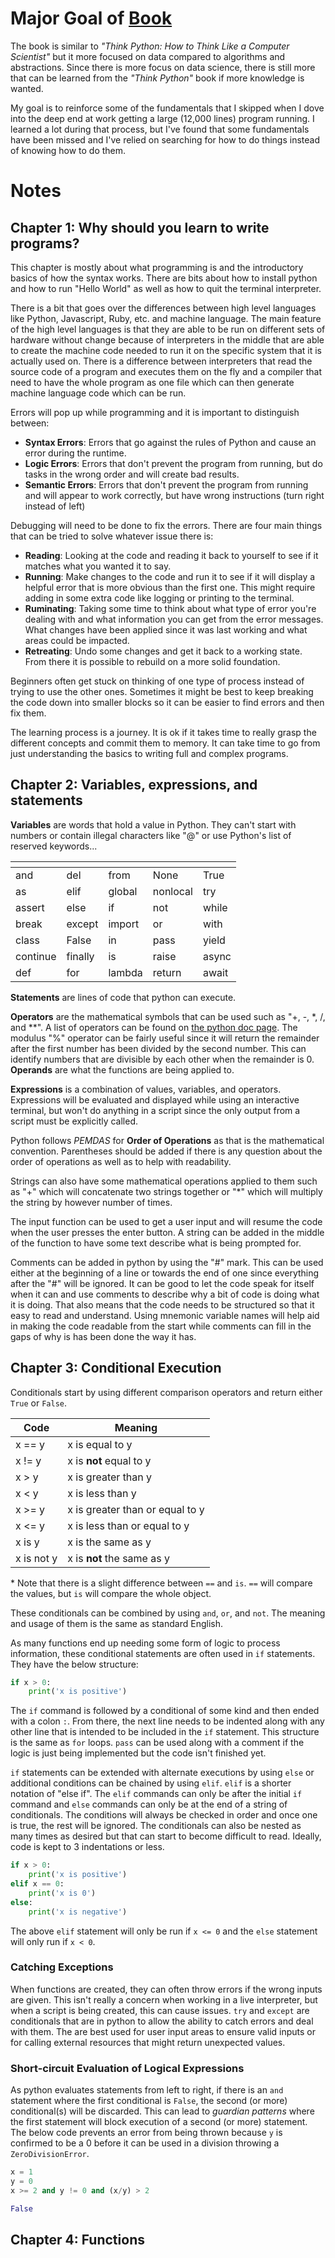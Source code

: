 # Major Goal of [Book](https://www.py4e.com/book)

The book is similar to *"Think Python: How to Think Like a Computer Scientist"* but it more focused on data compared to algorithms and abstractions.  Since there is more focus on data science, there is still more that can be learned from the *"Think Python"* book if more knowledge is wanted. 

My goal is to reinforce some of the fundamentals that I skipped when I dove into the deep end at work getting a large (12,000 lines) program running.  I learned a lot during that process, but I've found that some fundamentals have been missed and I've relied on searching for how to do things instead of knowing how to do them.  

# Notes

## Chapter 1: Why should you learn to write programs?

This chapter is mostly about what programming is and the introductory basics of how the syntax works.  There are bits about how to install python and how to run "Hello World" as well as how to quit the terminal interpreter.  

There is a bit that goes over the differences between high level languages like Python, Javascript, Ruby, etc. and machine language.  The main feature of the high level languages is that they are able to be run on different sets of hardware without change because of interpreters in the middle that are able to create the machine code needed to run it on the specific system that it is actually used on.  There is a difference between interpreters that read the source code of a program and executes them on the fly and a compiler that need to have the whole program as one file which can then generate machine language code which can be run.  

Errors will pop up while programming and it is important to distinguish between: 

 - **Syntax Errors**: Errors that go against the rules of Python and cause an error during the runtime.  
 - **Logic Errors**: Errors that don't prevent the program from running, but do tasks in the wrong order and will create bad results.  
 - **Semantic Errors**: Errors that don't prevent the program from running and will appear to work correctly, but have wrong instructions (turn right instead of left)

Debugging will need to be done to fix the errors.  There are four main things that can be tried to solve whatever issue there is:

 - **Reading**: Looking at the code and reading it back to yourself to see if it matches what you wanted it to say.  
 - **Running**: Make changes to the code and run it to see if it will display a helpful error that is more obvious than the first one.  This might require adding in some extra code like logging or printing to the terminal.  
 - **Ruminating**: Taking some time to think about what type of error you're dealing with and what information you can get from the error messages.  What changes have been applied since it was last working and what areas could be impacted.  
 - **Retreating**: Undo some changes and get it back to a working state.  From there it is possible to rebuild on a more solid foundation.  

 Beginners often get stuck on thinking of one type of process instead of trying to use the other ones.  Sometimes it might be best to keep breaking the code down into smaller blocks so it can be easier to find errors and then fix them.  

 The learning process is a journey.  It is ok if it takes time to really grasp the different concepts and commit them to memory.  It can take time to go from just understanding the basics to writing full and complex programs.  

 ## Chapter 2: Variables, expressions, and statements

 **Variables** are words that hold a value in Python.  They can't start with numbers or contain illegal characters like "@" or use Python's list of reserved keywords...

| <!-- --> | <!-- --> | <!-- --> | <!-- --> | <!-- --> | 
| ---      | ---      | ---      | ---      | ---      | 
| and      | del      | from     | None     | True     | 
| as       | elif     | global   | nonlocal | try      | 
| assert   | else     | if       | not      | while    | 
| break    | except   | import   | or       | with     | 
| class    | False    | in       | pass     | yield    |
| continue | finally  | is       | raise    | async    | 
| def      | for      | lambda   | return   | await    | 

**Statements** are lines of code that python can execute. 

**Operators** are the mathematical symbols that can be used such as "+, -, *, /, and \*\*".  A list of operators can be found on [the python doc page](https://docs.python.org/3/library/operator.html#mapping-operators-to-functions).  The modulus "%" operator can be fairly useful since it will return the remainder after the first number has been divided by the second number.  This can identify numbers that are divisible by each other when the remainder is 0.  **Operands** are what the functions are being applied to.  

**Expressions** is a combination of values, variables, and operators.  Expressions will be evaluated and displayed while using an interactive terminal, but won't do anything in a script since the only output from a script must be explicitly called.  

Python follows *PEMDAS* for **Order of Operations** as that is the mathematical convention.  Parentheses should be added if there is any question about the order of operations as well as to help with readability.  

Strings can also have some mathematical operations applied to them such as "+" which will concatenate two strings together or "\*" which will multiply the string by however number of times.  

The input function can be used to get a user input and will resume the code when the user presses the enter button.  A string can be added in the middle of the function to have some text describe what is being prompted for.  

Comments can be added in python by using the "#" mark.  This can be used either at the beginning of a line or towards the end of one since everything after the "#" will be ignored.  It can be good to let the code speak for itself when it can and use comments to describe why a bit of code is doing what it is doing.  That also means that the code needs to be structured so that it easy to read and understand.  Using mnemonic variable names will help aid in making the code readable from the start while comments can fill in the gaps of why is has been done the way it has.  

## Chapter 3: Conditional Execution

Conditionals start by using different comparison operators and return either `True` or `False`.  

| Code       | Meaning                         |
| ---------- | ------------------------------- | 
| x == y     | x is equal to y                 | 
| x != y     | x is __not__ equal to y         | 
| x > y      | x is greater than y             | 
| x < y      | x is less than y                | 
| x >= y     | x is greater than or equal to y | 
| x <= y     | x is less than or equal to y    | 
| x is y     | x is the same as y              | 
| x is not y | x is __not__ the same as y      | 

\* Note that there is a slight difference between `==` and `is`.  `==` will compare the values, but `is` will compare the whole object.  

These conditionals can be combined by using `and`, `or`, and `not`.  The meaning and usage of them is the same as standard English.  

As many functions end up needing some form of logic to process information, these conditional statements are often used in `if` statements.  They have the below structure:

```python
if x > 0:
    print('x is positive')
```

The `if` command is followed by a conditional of some kind and then ended with a colon `:`.  From there, the next line needs to be indented along with any other line that is intended to be included in the `if` statement.  This structure is the same as `for` loops.  `pass` can be used along with a comment if the logic is just being implemented but the code isn't finished yet.  

`if` statements can be extended with alternate executions by using `else` or additional conditions can be chained by using `elif`.  `elif` is a shorter notation of "else if".  The `elif` commands can only be after the initial `if` command and `else` commands can only be at the end of a string of conditionals.  The conditions will always be checked in order and once one is true, the rest will be ignored.  The conditionals can also be nested as many times as desired but that can start to become difficult to read.  Ideally, code is kept to 3 indentations or less.  

```python
if x > 0:
    print('x is positive')
elif x == 0:
    print('x is 0')
else:
    print('x is negative')
```

The above `elif` statement will only be run if `x <= 0` and the `else` statement will only run if `x < 0`.  

### Catching Exceptions

When functions are created, they can often throw errors if the wrong inputs are given.  This isn't really a concern when working in a live interpreter, but when a script is being created, this can cause issues.  `try` and `except` are conditionals that are in python to allow the ability to catch errors and deal with them.  The are best used for user input areas to ensure valid inputs or for calling external resources that might return unexpected values.  

### Short-circuit Evaluation of Logical Expressions

As python evaluates statements from left to right, if there is an `and` statement where the first conditional is `False`, the second (or more) conditional(s) will be discarded.  This can lead to _guardian patterns_ where the first statement will block execution of a second (or more) statement.  The below code prevents an error from being thrown because `y` is confirmed to be a 0 before it can be used in a division throwing a `ZeroDivisionError`.  

```python
x = 1
y = 0
x >= 2 and y != 0 and (x/y) > 2

False
```

## Chapter 4: Functions


